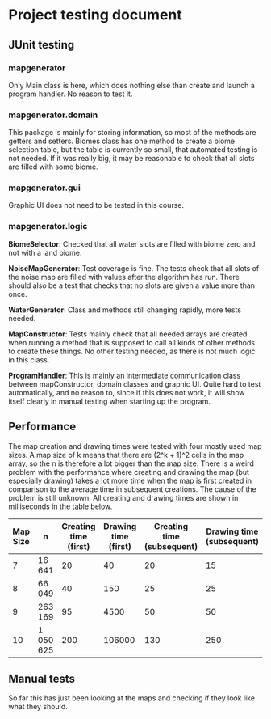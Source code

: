 # Project testing document

## JUnit testing

### mapgenerator

Only Main class is here, which does nothing else than create and launch a program handler. No reason to test it. 

### mapgenerator.domain

This package is mainly for storing information, so most of the methods are getters and setters. Biomes class has one method to create a biome selection table, but the table is currently so small, that automated testing is not needed. If it was really big, it may be reasonable to check that all slots are filled with some biome. 

### mapgenerator.gui

Graphic UI does not need to be tested in this course. 

### mapgenerator.logic

**BiomeSelector**: Checked that all water slots are filled with biome zero and not with a land biome.

**NoiseMapGenerator**: Test coverage is fine. The tests check that all slots of the noise map are filled with values after the algorithm has run. There should also be a test that checks that no slots are given a value more than once. 

**WaterGenerator**: Class and methods still changing rapidly, more tests needed. 

**MapConstructor**: Tests mainly check that all needed arrays are created when running a method that is supposed to call all kinds of other methods to create these things. No other testing needed, as there is not much logic in this class. 

**ProgramHandler**: This is mainly an intermediate communication class between mapConstructor, domain classes and graphic UI. Quite hard to test automatically, and no reason to, since if this does not work, it will show itself clearly in manual testing when starting up the program. 

## Performance

The map creation and drawing times were tested with four mostly used map sizes. A map size of k means that there are (2^k + 1)^2 cells in the map array, so the n is therefore a lot bigger than the map size. There is a weird problem with the performance where creating and drawing the map (but especially drawing) takes a lot more time when the map is first created in comparison to the average time in subsequent creations. The cause of the problem is still unknown. All creating and drawing times are shown in milliseconds in the table below. 

Map Size | n | Creating time (first) | Drawing time (first) | Creating time (subsequent) | Drawing time (subsequent) |
---------|---|-----------------------|----------------------|----------------------------|---------------------------|
7 | 16 641 | 20 | 40 | 20 | 15
8 | 66 049 | 40 | 150 | 25 | 25
9 | 263 169 | 95 | 4500 | 50 | 50
10 | 1 050 625 | 200 | 106000 | 130 | 250

## Manual tests

So far this has just been looking at the maps and checking if they look like what they should. 


